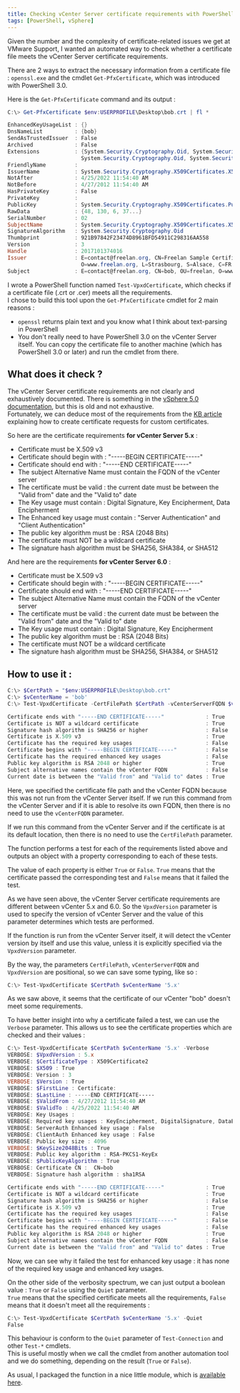 ```yaml
---
title: Checking vCenter Server certificate requirements with PowerShell
tags: [PowerShell, vSphere]
---
```


Given the number and the complexity of certificate-related issues we get at VMware Support, I wanted an automated way to check whether a certificate file meets the vCenter Server certificate requirements.

There are 2 ways to extract the necessary information from a certificate file : `openssl.exe` and the cmdlet `Get-PfxCertificate`, which was introduced with PowerShell 3.0.

Here is the `Get-PfxCertificate` command and its output :

```powershell
C:\> Get-PfxCertificate $env:USERPROFILE\Desktop\bob.crt | fl *

EnhancedKeyUsageList : {}
DnsNameList          : {bob}
SendAsTrustedIssuer  : False
Archived             : False
Extensions           : {System.Security.Cryptography.Oid, System.Security.Cryptography.Oid,
                       System.Security.Cryptography.Oid, System.Security.Cryptography.Oid}
FriendlyName         :
IssuerName           : System.Security.Cryptography.X509Certificates.X500DistinguishedName
NotAfter             : 4/25/2022 11:54:40 AM
NotBefore            : 4/27/2012 11:54:40 AM
HasPrivateKey        : False
PrivateKey           :
PublicKey            : System.Security.Cryptography.X509Certificates.PublicKey
RawData              : {48, 130, 6, 37...}
SerialNumber         : 02
SubjectName          : System.Security.Cryptography.X509Certificates.X500DistinguishedName
SignatureAlgorithm   : System.Security.Cryptography.Oid
Thumbprint           : 921B97842F23474D8961BFD54911C298316AA558
Version              : 3
Handle               : 2017101374016
Issuer               : E=contact@freelan.org, CN=Freelan Sample Certificate Authority, OU=freelan,
                       O=www.freelan.org, L=Strasbourg, S=Alsace, C=FR
Subject              : E=contact@freelan.org, CN=bob, OU=freelan, O=www.freelan.org, S=Alsace, C=FR
```

I wrote a PowerShell function named `Test-VpxdCertificate`, which checks if a certificate file (.crt or .cer) meets all the requirements.  
I chose to build this tool upon the `Get-PfxCertificate` cmdlet for 2 main reasons :  
  - `openssl` returns plain text and you know what I think about text-parsing in PowerShell  
  - You don't really need to have PowerShell 3.0 on the vCenter Server itself. You can copy the certificate file to another machine (which has PowerShell 3.0 or later) and run the cmdlet from there.  

## What does it check ?  

The vCenter Server certificate requirements are not clearly and exhaustively documented. There is something in the <a href="https://pubs.vmware.com/vsphere-50/topic/com.vmware.vsphere.solutions.doc_50/GUID-68120C82-B3D1-4ED6-8497-5A1329E73C2F.html">vSphere 5.0 documentation</a>, but this is old and not exhaustive.  
Fortunately, we can deduce most of the requirements from the [KB article](http://kb.vmware.com/kb/2061934) explaining how to create certificate requests for custom certificates.

So here are the certificate requirements **for vCenter Server 5.x** :  
  - Certificate must be X.509 v3
  - Certificate should begin with : "-----BEGIN CERTIFICATE-----"
  - Certificate should end with : "-----END CERTIFICATE-----"
  - The subject Alternative Name must contain the FQDN of the vCenter server
  - The certificate must be valid : the current date must be between the "Valid from" date and the "Valid to" date
  - The Key usage must contain : Digital Signature, Key Encipherment, Data Encipherment
  - The Enhanced key usage must contain : "Server Authentication" and "Client Authentication"
  - The public key algorithm must be : RSA (2048 Bits)
  - The certificate must NOT be a wildcard certificate
  - The signature hash algorithm must be SHA256, SHA384, or SHA512  

And here are the requirements **for vCenter Server 6.0** :  

  - Certificate must be X.509 v3
  - Certificate should begin with : "-----BEGIN CERTIFICATE-----"
  - Certificate should end with : "-----END CERTIFICATE-----"
  - The subject Alternative Name must contain the FQDN of the vCenter server
  - The certificate must be valid : the current date must be between the "Valid from" date and the "Valid to" date
  - The Key usage must contain : Digital Signature, Key Encipherment
  - The public key algorithm must be : RSA (2048 Bits)
  - The certificate must NOT be a wildcard certificate
  - The signature hash algorithm must be SHA256, SHA384, or SHA512  

## How to use it :  

```powershell
C:\> $CertPath = "$env:USERPROFILE\Desktop\bob.crt"
C:\> $vCenterName = 'bob'
C:\> Test-VpxdCertificate -CertFilePath $CertPath -vCenterServerFQDN $vCenterName -VpxdVersion 5.x

Certificate ends with "-----END CERTIFICATE-----"             : True
Certificate is NOT a wildcard certificate                     : True
Signature hash algorithm is SHA256 or higher                  : False
Certificate is X.509 v3                                       : True
Certificate has the required key usages                       : False
Certificate begins with "-----BEGIN CERTIFICATE-----"         : False
Certificate has the required enhanced key usages              : False
Public key algorithm is RSA 2048 or higher                    : True
Subject alternative names contain the vCenter FQDN            : False
Current date is between the "Valid from" and "Valid to" dates : True
```

Here, we specified the certificate file path and the vCenter FQDN because this was not run from the vCenter Server itself.
If we run this command from the vCenter Server and  if it is able to resolve its own FQDN, then there is no need to use the `vCenterFQDN` parameter.  

If we run this command from the vCenter Server and if the certificate is at its default location, then there is no need to use the `CertFilePath` parameter.

The function performs a test for each of the requirements listed above and outputs an object with a property corresponding to each of these tests.  

The value of each property is either `True` or `False`. `True` means that the certificate passed the corresponding test and `False` means that it failed the test.

As we have seen above, the vCenter Server certificate requirements are different between vCenter 5.x and 6.0.
So the `VpxdVersion` parameter is used to specify the version of vCenter Server and the value of this parameter determines which tests are performed.  

If the function is run from the vCenter Server itself, it will detect the vCenter version by itself and use this value, unless it is explicitly specified via the `VpxdVersion` parameter.

By the way, the parameters `CertFilePath`, `vCenterServerFQDN` and `VpxdVersion` are positional, so we can save some typing, like so :

```powershell
C:\> Test-VpxdCertificate $CertPath $vCenterName '5.x'
```

As we saw above, it seems that the certificate of our vCenter "bob" doesn't meet some requirements.  

To have better insight into why a certificate failed a test, we can use the `Verbose` parameter. This allows us to see the certificate properties which are checked and their values :

```powershell
C:\> Test-VpxdCertificate $CertPath $vCenterName '5.x' -Verbose
VERBOSE: $VpxdVersion : 5.x
VERBOSE: $CertificateType : X509Certificate2
VERBOSE: $X509 : True
VERBOSE: Version : 3
VERBOSE: $Version : True
VERBOSE: $FirstLine : Certificate:
VERBOSE: $LastLine : -----END CERTIFICATE-----
VERBOSE: $ValidFrom : 4/27/2012 11:54:40 AM
VERBOSE: $ValidTo : 4/25/2022 11:54:40 AM
VERBOSE: Key Usages :
VERBOSE: Required key usages : KeyEncipherment, DigitalSignature, DataEncipherment
VERBOSE: ServerAuth Enhanced key usage : False
VERBOSE: ClientAuth Enhanced key usage : False
VERBOSE: Public key size : 4096
VERBOSE: $KeySize2048Bits : True
VERBOSE: Public key algorithm : RSA-PKCS1-KeyEx
VERBOSE: $PublicKeyAlgorithm : True
VERBOSE: Certificate CN :  CN=bob
VERBOSE: Signature hash algorithm : sha1RSA

Certificate ends with "-----END CERTIFICATE-----"             : True
Certificate is NOT a wildcard certificate                     : True
Signature hash algorithm is SHA256 or higher                  : False
Certificate is X.509 v3                                       : True
Certificate has the required key usages                       : False
Certificate begins with "-----BEGIN CERTIFICATE-----"         : False
Certificate has the required enhanced key usages              : False
Public key algorithm is RSA 2048 or higher                    : True
Subject alternative names contain the vCenter FQDN            : False
Current date is between the "Valid from" and "Valid to" dates : True
```

Now, we can see why it failed the test for enhanced key usage : it has none of the required key usage and enhanced key usages.

On the other side of the verbosity spectrum, we can just output a boolean value : `True` or `False` using the `Quiet` parameter.  
`True` means that the specified certificate meets all the requirements, `False` means that it doesn't meet all the requirements :  

```powershell
C:\> Test-VpxdCertificate $CertPath $vCenterName '5.x' -Quiet
False
```

This behaviour is conform to the `Quiet` parameter of `Test-Connection` and other `Test-*` cmdlets.  
This is useful mostly when we call the cmdlet from another automation tool and we do something, depending on the result (`True` or `False`).

As usual, I packaged the function in a nice little module, which is [available here](https://github.com/MathieuBuisson/Powershell-VMware/tree/master/Test-VpxdCertificate).
